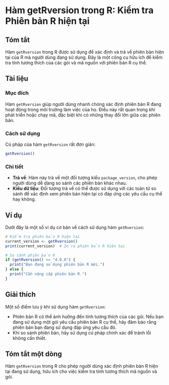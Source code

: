 <!--
Meta Description: # Hàm getRversion trong R: Kiểm tra Phiên bản R hiện tại ## Tóm tắt Hàm `getRversion` trong R được sử dụng để xác định và trả về phiên bản hiện tại củ...
Meta Keywords: bản, phiên, dụng, getrversion, hàm
-->

# Hàm getRversion trong R: Kiểm tra Phiên bản R hiện tại

## Tóm tắt
Hàm `getRversion` trong R được sử dụng để xác định và trả về phiên bản hiện tại của R mà người dùng đang sử dụng. Đây là một công cụ hữu ích để kiểm tra tính tương thích của các gói và mã nguồn với phiên bản R cụ thể.

## Tài liệu
### Mục đích
Hàm `getRversion` giúp người dùng nhanh chóng xác định phiên bản R đang hoạt động trong môi trường làm việc của họ. Điều này rất quan trọng khi phát triển hoặc chạy mã, đặc biệt khi có những thay đổi lớn giữa các phiên bản.

### Cách sử dụng
Cú pháp của hàm `getRversion` rất đơn giản:

```R
getRversion()
```

### Chi tiết
- **Trả về**: Hàm này trả về một đối tượng kiểu `package_version`, cho phép người dùng dễ dàng so sánh các phiên bản khác nhau.
- **Kiểu dữ liệu**: Đối tượng trả về có thể được sử dụng với các toán tử so sánh để xác định xem phiên bản hiện tại có đáp ứng các yêu cầu cụ thể hay không.

## Ví dụ
Dưới đây là một số ví dụ cơ bản về cách sử dụng hàm `getRversion`:

```R
# Kiểm tra phiên bản R hiện tại
current_version <- getRversion()
print(current_version)  # In ra phiên bản R hiện tại

# So sánh phiên bản R
if (getRversion() >= "4.0.0") {
  print("Bạn đang sử dụng phiên bản R mới.")
} else {
  print("Cần nâng cấp phiên bản R.")
}
```

## Giải thích
Một số điểm lưu ý khi sử dụng hàm `getRversion`:
- Phiên bản R có thể ảnh hưởng đến tính tương thích của các gói. Nếu bạn đang sử dụng một gói yêu cầu phiên bản R cụ thể, hãy đảm bảo rằng phiên bản bạn đang sử dụng đáp ứng yêu cầu đó.
- Khi so sánh phiên bản, hãy sử dụng cú pháp chính xác để tránh lỗi không cần thiết.

## Tóm tắt một dòng
Hàm `getRversion` trong R cho phép người dùng xác định phiên bản R hiện tại đang sử dụng, hữu ích cho việc kiểm tra tính tương thích mã nguồn và gói.